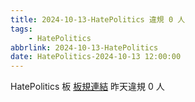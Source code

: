 ```yaml
---
title: 2024-10-13-HatePolitics 違規 0 人
tags:
    - HatePolitics
abbrlink: 2024-10-13-HatePolitics
date: HatePolitics-2024-10-13 12:00:00
---
```

HatePolitics 板 [板規連結](https://www.ptt.cc/bbs/HatePolitics/M.1617115262.A.D60.html)
昨天違規 0 人
